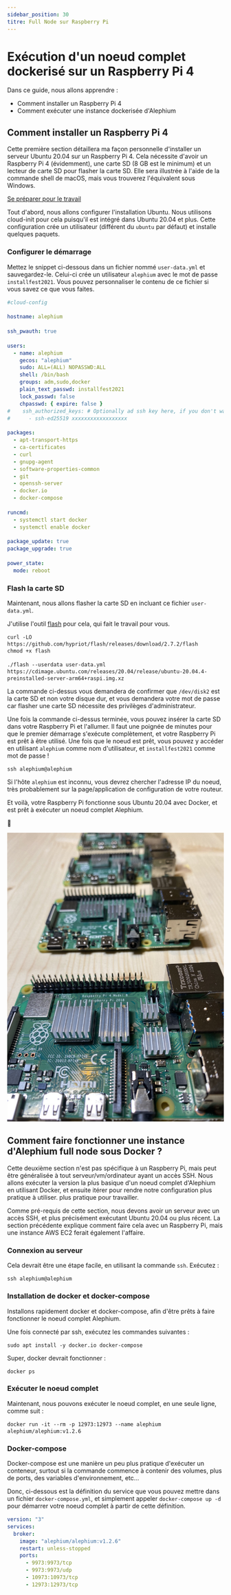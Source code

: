 ```yaml
---
sidebar_position: 30
titre: Full Node sur Raspberry Pi
---
```


# Exécution d'un noeud complet dockerisé sur un Raspberry Pi 4

Dans ce guide, nous allons apprendre :

- Comment installer un Raspberry Pi 4
- Comment exécuter une instance dockerisée d'Alephium

## Comment installer un Raspberry Pi 4

Cette première section détaillera ma façon personnelle d'installer un serveur Ubuntu 20.04 sur un Raspberry Pi 4.
Cela nécessite d'avoir un Raspberry Pi 4 (évidemment), une carte SD (8 GB est le minimum) et un lecteur de carte SD pour flasher la carte SD.
Elle sera illustrée à l'aide de la commande shell de macOS, mais vous trouverez l'équivalent sous Windows.

[Se préparer pour le travail](media/flashing.jpeg)

Tout d'abord, nous allons configurer l'installation Ubuntu. Nous utilisons cloud-init pour cela puisqu'il est intégré dans Ubuntu 20.04 et plus.
Cette configuration crée un utilisateur (différent du `ubuntu` par défaut) et installe quelques paquets.

### Configurer le démarrage

Mettez le snippet ci-dessous dans un fichier nommé `user-data.yml` et sauvegardez-le. Celui-ci crée un utilisateur `alephium` avec le mot de passe `installfest2021`.
Vous pouvez personnaliser le contenu de ce fichier si vous savez ce que vous faites.

```yaml
#cloud-config

hostname: alephium

ssh_pwauth: true

users:
  - name: alephium
    gecos: "alephium"
    sudo: ALL=(ALL) NOPASSWD:ALL
    shell: /bin/bash
    groups: adm,sudo,docker
    plain_text_passwd: installfest2021
    lock_passwd: false
    chpasswd: { expire: false }
#    ssh_authorized_keys: # Optionally ad ssh key here, if you don't want the password.
#      - ssh-ed25519 xxxxxxxxxxxxxxxxxx

packages:
  - apt-transport-https
  - ca-certificates
  - curl
  - gnupg-agent
  - software-properties-common
  - git
  - openssh-server
  - docker.io
  - docker-compose

runcmd:
  - systemctl start docker
  - systemctl enable docker

package_update: true
package_upgrade: true

power_state:
  mode: reboot
```

### Flash la carte SD

Maintenant, nous allons flasher la carte SD en incluant ce fichier `user-data.yml`.

J'utilise l'outil [flash](https://github.com/hypriot/flash/) pour cela, qui fait le travail pour vous.

```shell
curl -LO https://github.com/hypriot/flash/releases/download/2.7.2/flash
chmod +x flash

./flash --userdata user-data.yml https://cdimage.ubuntu.com/releases/20.04/release/ubuntu-20.04.4-preinstalled-server-arm64+raspi.img.xz
```

La commande ci-dessus vous demandera de confirmer que `/dev/disk2` est la carte SD et non votre disque dur, et vous demandera votre mot de passe car flasher une carte SD nécessite des privilèges d'administrateur.

Une fois la commande ci-dessus terminée, vous pouvez insérer la carte SD dans votre Raspberry Pi et l'allumer.
Il faut une poignée de minutes pour que le premier démarrage s'exécute complètement, et votre Raspberry Pi est prêt à être utilisé.
Une fois que le noeud est prêt, vous pouvez y accéder en utilisant `alephium` comme nom d'utilisateur, et `installfest2021` comme mot de passe !

```shell
ssh alephium@alephium
```

Si l'hôte `alephium` est inconnu, vous devrez chercher l'adresse IP du noeud, très probablement sur la page/application de configuration de votre routeur.

Et voilà, votre Raspberry Pi fonctionne sous Ubuntu 20.04 avec Docker, et est prêt à exécuter un noeud complet Alephium.

🚀

![Raspberry pi 4](media/pies.jpeg)

## Comment faire fonctionner une instance d'Alephium full node sous Docker ?

Cette deuxième section n'est pas spécifique à un Raspberry Pi, mais peut être généralisée à tout serveur/vm/ordinateur ayant un accès SSH.
Nous allons exécuter la version la plus basique d'un noeud complet d'Alephium en utilisant Docker, et ensuite itérer pour rendre notre configuration plus pratique à utiliser.
plus pratique pour travailler.

Comme pré-requis de cette section, nous devons avoir un serveur avec un accès SSH, et plus précisément exécutant Ubuntu 20.04 ou plus récent.
La section précédente explique comment faire cela avec un Raspberry Pi, mais une instance AWS EC2 ferait également l'affaire.

### Connexion au serveur

Cela devrait être une étape facile, en utilisant la commande `ssh`. Exécutez :

```shell
ssh alephium@alephium
```

### Installation de docker et docker-compose

Installons rapidement docker et docker-compose, afin d'être prêts à faire fonctionner le noeud complet Alephium.

Une fois connecté par ssh, exécutez les commandes suivantes :

```shell
sudo apt install -y docker.io docker-compose
```

Super, docker devrait fonctionner :

```shell
docker ps
```

### Exécuter le noeud complet

Maintenant, nous pouvons exécuter le noeud complet, en une seule ligne, comme suit :

```shell
docker run -it --rm -p 12973:12973 --name alephium alephium/alephium:v1.2.6
```

### Docker-compose

Docker-compose est une manière un peu plus pratique d'exécuter un conteneur, surtout si la commande commence à contenir
des volumes, plus de ports, des variables d'environnement, etc...

Donc, ci-dessous est la définition du service que vous pouvez mettre dans un fichier `docker-compose.yml`, et simplement appeler `docker-compose up -d` pour démarrer votre noeud complet à partir de cette définition.

```yaml
version: "3"
services:
  broker:
    image: "alephium/alephium:v1.2.6"
    restart: unless-stopped
    ports:
      - 9973:9973/tcp
      - 9973:9973/udp
      - 10973:10973/tcp
      - 12973:12973/tcp
```
